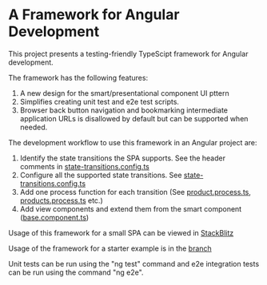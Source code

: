 # A Framework for Angular Development

This project presents a testing-friendly TypeScipt framework for Angular development. 

The framework has the following features:

1. A new design for the smart/presentational component UI pttern
2. Simplifies creating unit test and e2e test scripts.
3. Browser back button navigation and bookmarking intermediate application URLs is disallowed by default but can be supported when needed.

The development workflow to use this framework in an Angular project are:

1. Identify the state transitions the SPA supports. See the header comments in [state-transitions.config.ts](https://github.com/mapteb/framework-for-angular-development/blob/main/src/app/state-transitions-config/state-transitions.config.ts)
2. Configure all the supported state transitions. See [state-transitions.config.ts](https://github.com/mapteb/framework-for-angular-development/blob/main/src/app/state-transitions-config/state-transitions.config.ts)
3. Add one process function for each transition (See [product.process.ts](https://github.com/mapteb/framework-for-angular-development/blob/main/src/app/product/product/product.process.ts), [products.process.ts](https://github.com/mapteb/framework-for-angular-development/blob/main/src/app/product/products/products.process.ts) etc.)
4. Add view components and extend them from the smart component ([base.component.ts](https://github.com/mapteb/framework-for-angular-development/blob/main/src/app/base/base.component.ts))

Usage of this framework for a small SPA can be viewed in [StackBlitz](https://stackblitz.com/edit/angular-ivy-by5htr?file=NOTES.TXT)

Usage of  the framework for a starter example is in the [branch](https://github.com/mapteb/framework-for-angular-development/tree/starter-example)


Unit tests can be run using the "ng test" command and e2e integration tests can be run using the command "ng e2e".
